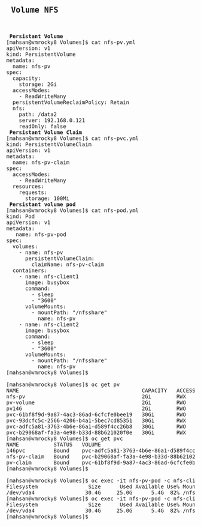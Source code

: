 <pre>

<h2> Volume NFS </h2>

<b> Persistant Volume </b>
[mahsan@vmrocky8 Volumes]$ cat nfs-pv.yml
apiVersion: v1
kind: PersistentVolume
metadata:
  name: nfs-pv
spec:
  capacity:
    storage: 2Gi
  accessModes:
    - ReadWriteMany
  persistentVolumeReclaimPolicy: Retain
  nfs:
    path: /data2
    server: 192.168.0.121
    readOnly: false
<b> Persistant Volume Claim </b>
[mahsan@vmrocky8 Volumes]$ cat nfs-pvc.yml
kind: PersistentVolumeClaim
apiVersion: v1
metadata:
  name: nfs-pv-claim
spec:
  accessModes:
    - ReadWriteMany
  resources:
    requests:
      storage: 100Mi
<b> Persistant volume pod </b>
[mahsan@vmrocky8 Volumes]$ cat nfs-pod.yml
kind: Pod
apiVersion: v1
metadata:
   name: nfs-pv-pod
spec:
  volumes:
    - name: nfs-pv
      persistentVolumeClaim:
        claimName: nfs-pv-claim
  containers:
    - name: nfs-client1
      image: busybox
      command:
        - sleep
        - "3600"
      volumeMounts:
        - mountPath: "/nfsshare"
          name: nfs-pv
    - name: nfs-client2
      image: busybox
      command:
        - sleep
        - "3600"
      volumeMounts:
        - mountPath: "/nfsshare"
          name: nfs-pv
[mahsan@vmrocky8 Volumes]$

[mahsan@vmrocky8 Volumes]$ oc get pv
NAME                                       CAPACITY   ACCESS MODES   RECLAIM POLICY   STATUS      CLAIM                                                 STORAGECLASS                   REASON   AGE
nfs-pv                                     2Gi        RWX            Retain           Available                                                                                                 22m
pv-volume                                  2Gi        RWO            Retain           Available                                                                                                 4h19m
pv146                                      2Gi        RWO            Recycle          Available                                                                                                 4h38m
pvc-61bf8f9d-9a87-4ac3-86ad-6cfcfe0bee19   30Gi       RWO            Delete           Bound       myproject/pv-claim                                    crc-csi-hostpath-provisioner            4h15m
pvc-93dcfc5c-2566-4206-b4a1-5bec7cd85351   30Gi       RWX            Delete           Bound       openshift-image-registry/crc-image-registry-storage   crc-csi-hostpath-provisioner            27d
pvc-adfc5a81-3763-4b6e-86a1-d589f4cc26b8   30Gi       RWO            Delete           Bound       myproject/146pvc                                      crc-csi-hostpath-provisioner            4h33m
pvc-b29068af-fa3a-4e98-b33d-88b621020f0e   30Gi       RWX            Delete           Bound       myproject/nfs-pv-claim                                crc-csi-hostpath-provisioner            8m36s
[mahsan@vmrocky8 Volumes]$ oc get pvc
NAME           STATUS   VOLUME                                     CAPACITY   ACCESS MODES   STORAGECLASS                   AGE
146pvc         Bound    pvc-adfc5a81-3763-4b6e-86a1-d589f4cc26b8   30Gi       RWO            crc-csi-hostpath-provisioner   4h35m
nfs-pv-claim   Bound    pvc-b29068af-fa3a-4e98-b33d-88b621020f0e   30Gi       RWX            crc-csi-hostpath-provisioner   20m
pv-claim       Bound    pvc-61bf8f9d-9a87-4ac3-86ad-6cfcfe0bee19   30Gi       RWO            crc-csi-hostpath-provisioner   12h
[mahsan@vmrocky8 Volumes]$

[mahsan@vmrocky8 Volumes]$ oc exec -it nfs-pv-pod -c nfs-client1 -- df -h  /nfsshare
Filesystem                Size      Used Available Use% Mounted on
/dev/vda4                30.4G     25.0G      5.4G  82% /nfsshare
[mahsan@vmrocky8 Volumes]$ oc exec -it nfs-pv-pod -c nfs-client2 -- df -h  /nfsshare
Filesystem                Size      Used Available Use% Mounted on
/dev/vda4                30.4G     25.0G      5.4G  82% /nfsshare
[mahsan@vmrocky8 Volumes]$
 
 
 
 </pre>
 

